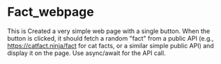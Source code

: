 # Fact_webpage
This is Created a very simple web page with a single button. When the button is clicked, it should fetch a random "fact" from a public API (e.g., https://catfact.ninja/fact for cat facts, or a similar simple public API) and display it on the page. Use async/await for the API call. 
